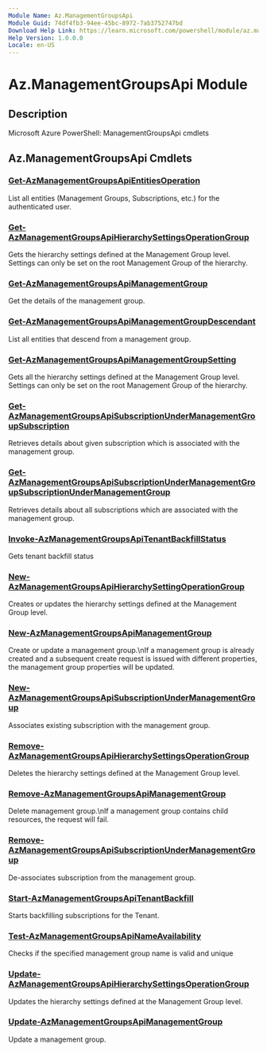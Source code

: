 ```yaml
---
Module Name: Az.ManagementGroupsApi
Module Guid: 74df4fb3-94ee-45bc-8972-7ab3752747bd
Download Help Link: https://learn.microsoft.com/powershell/module/az.managementgroupsapi
Help Version: 1.0.0.0
Locale: en-US
---
```


# Az.ManagementGroupsApi Module
## Description
Microsoft Azure PowerShell: ManagementGroupsApi cmdlets

## Az.ManagementGroupsApi Cmdlets
### [Get-AzManagementGroupsApiEntitiesOperation](Get-AzManagementGroupsApiEntitiesOperation.md)
List all entities (Management Groups, Subscriptions, etc.) for the authenticated user.

### [Get-AzManagementGroupsApiHierarchySettingsOperationGroup](Get-AzManagementGroupsApiHierarchySettingsOperationGroup.md)
Gets the hierarchy settings defined at the Management Group level.
Settings can only be set on the root Management Group of the hierarchy.

### [Get-AzManagementGroupsApiManagementGroup](Get-AzManagementGroupsApiManagementGroup.md)
Get the details of the management group.

### [Get-AzManagementGroupsApiManagementGroupDescendant](Get-AzManagementGroupsApiManagementGroupDescendant.md)
List all entities that descend from a management group.

### [Get-AzManagementGroupsApiManagementGroupSetting](Get-AzManagementGroupsApiManagementGroupSetting.md)
Gets all the hierarchy settings defined at the Management Group level.
Settings can only be set on the root Management Group of the hierarchy.

### [Get-AzManagementGroupsApiSubscriptionUnderManagementGroupSubscription](Get-AzManagementGroupsApiSubscriptionUnderManagementGroupSubscription.md)
Retrieves details about given subscription which is associated with the management group.

### [Get-AzManagementGroupsApiSubscriptionUnderManagementGroupSubscriptionUnderManagementGroup](Get-AzManagementGroupsApiSubscriptionUnderManagementGroupSubscriptionUnderManagementGroup.md)
Retrieves details about all subscriptions which are associated with the management group.

### [Invoke-AzManagementGroupsApiTenantBackfillStatus](Invoke-AzManagementGroupsApiTenantBackfillStatus.md)
Gets tenant backfill status

### [New-AzManagementGroupsApiHierarchySettingOperationGroup](New-AzManagementGroupsApiHierarchySettingOperationGroup.md)
Creates or updates the hierarchy settings defined at the Management Group level.

### [New-AzManagementGroupsApiManagementGroup](New-AzManagementGroupsApiManagementGroup.md)
Create or update a management group.\nIf a management group is already created and a subsequent create request is issued with different properties, the management group properties will be updated.

### [New-AzManagementGroupsApiSubscriptionUnderManagementGroup](New-AzManagementGroupsApiSubscriptionUnderManagementGroup.md)
Associates existing subscription with the management group.

### [Remove-AzManagementGroupsApiHierarchySettingsOperationGroup](Remove-AzManagementGroupsApiHierarchySettingsOperationGroup.md)
Deletes the hierarchy settings defined at the Management Group level.

### [Remove-AzManagementGroupsApiManagementGroup](Remove-AzManagementGroupsApiManagementGroup.md)
Delete management group.\nIf a management group contains child resources, the request will fail.

### [Remove-AzManagementGroupsApiSubscriptionUnderManagementGroup](Remove-AzManagementGroupsApiSubscriptionUnderManagementGroup.md)
De-associates subscription from the management group.

### [Start-AzManagementGroupsApiTenantBackfill](Start-AzManagementGroupsApiTenantBackfill.md)
Starts backfilling subscriptions for the Tenant.

### [Test-AzManagementGroupsApiNameAvailability](Test-AzManagementGroupsApiNameAvailability.md)
Checks if the specified management group name is valid and unique

### [Update-AzManagementGroupsApiHierarchySettingsOperationGroup](Update-AzManagementGroupsApiHierarchySettingsOperationGroup.md)
Updates the hierarchy settings defined at the Management Group level.

### [Update-AzManagementGroupsApiManagementGroup](Update-AzManagementGroupsApiManagementGroup.md)
Update a management group.

